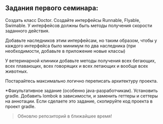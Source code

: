 ## Задания первого семинара: ##

Создать класс Doctor. Создайте интерфейсы Runnable, Flyable, Swimable. У интерфейсов должны быть
методы получения скорости заданного действия.

Добавьте наследников этим интерфейсам, но таким образом,
чтобы у каждого интерфейса было минимум по два наследника (при необходимости, добавьте в приложение новые классы)

У ветеринарной клиники добавьте методы получения всех бегающих, всех плавающих, всех говорящих и всех летающих и вообще всех животных.

Постарайтесь максимально логично переписать архитектуру проекта.

*Факультативное задание (особенно java-разработчикам). Установить gradle. Добавить lombok в зависимости, и заменить геттеры и сеттеры на аннотации. Если сделаете это задание, скопируйте код проекта в проект gradle.

> Обновлю репозиторий в ближайшее время!
